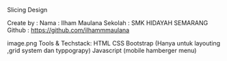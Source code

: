 Slicing Design

Create by :
Nama : Ilham Maulana
Sekolah : SMK HIDAYAH SEMARANG
Github : https://github.com/ilhammmaulana

image.png
Tools & Techstack:
HTML
CSS
Bootstrap (Hanya untuk layouting ,grid system dan typpograpy)
Javascript (mobile hamberger menu)

